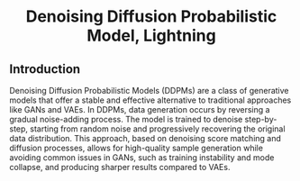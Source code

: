 <div align="center">

# Denoising Diffusion Probabilistic Model, Lightning

</div>

## Introduction

Denoising Diffusion Probabilistic Models (DDPMs) are a class of generative models that offer a stable and effective alternative to traditional approaches like GANs and VAEs. In DDPMs, data generation occurs by reversing a gradual noise-adding process. The model is trained to denoise step-by-step, starting from random noise and progressively recovering the original data distribution. This approach, based on denoising score matching and diffusion processes, allows for high-quality sample generation while avoiding common issues in GANs, such as training instability and mode collapse, and producing sharper results compared to VAEs.


